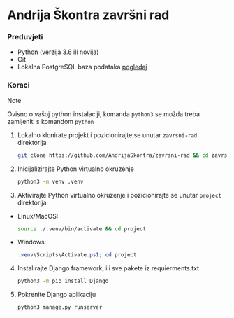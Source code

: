 # Andrija Škontra završni rad


### Preduvjeti

- Python (verzija 3.6 ili novija)
- Git
- Lokalna PostgreSQL baza podataka [pogledaj](./db_spajanje.md)

### Koraci

> [!NOTE]
> Ovisno o vašoj python instalaciji, komanda `python3`
> se možda treba zamijeniti s komandom `python`

1. Lokalno klonirate projekt i pozicionirajte se unutar `zavrsni-rad` direktorija

    ```bash
    git clone https://github.com/AndrijaSkontra/zavrsni-rad && cd zavrsni-rad
    ```

2. Inicijalizirajte Python virtualno okruzenje

    ```bash
    python3 -m venv .venv
    ``` 

3. Aktivirajte Python virtualno okruzenje i pozicionirajte se unutar `project` direktorija

- Linux/MacOS:

   ```bash
   source ./.venv/bin/activate && cd project
   ```

- Windows:

  ```powershell
  .venv\Scripts\Activate.ps1; cd project
  ```

4. Instalirajte Django framework, ili sve pakete iz requierments.txt

    ```bash
    python3 -m pip install Django
    ```

5. Pokrenite Django aplikaciju

    ```bash
    python3 manage.py runserver
    ```



